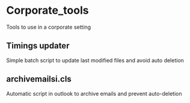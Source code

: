 # Corporate_tools

Tools to use in a corporate setting

## Timings updater
Simple batch script to update last modified files and avoid auto deletion 

## archivemailsi.cls
Automatic script in outlook to archive emails and prevent auto-deletion
